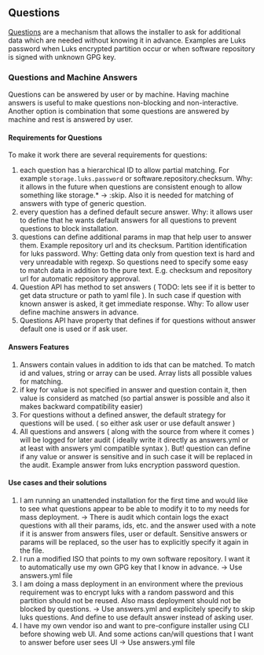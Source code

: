 ## Questions

[Questions][] are a mechanism that allows the installer to ask for additional data which are needed without knowing it in advance.
Examples are Luks password when Luks encrypted partition occur or when software repository is signed with unknown GPG key.

[Questions]: https://opensuse.github.io/agama/dbus/ref-org.opensuse.Agama.Questions1.html

### Questions and Machine Answers

Questions can be answered by user or by machine. Having machine answers is useful to make questions
non-blocking and non-interactive. Another option is combination that some questions are answered by machine and rest
is answered by user.

#### Requirements for Questions

To make it work there are several requirements for questions:

1. each question has a hierarchical ID to allow partial matching. For example `storage.luks.password` or
software.repository.checksum. Why: it allows in the future when questions are consistent enough to allow something like
storage.* -> :skip. Also it is needed for matching of answers with type of generic question.
2. every question has a defined default secure answer. Why: it allows user to define that he wants default answers for all questions
   to prevent questions to block installation.
3. questions can define additional params in map that help user to answer them. Example repository url and its checksum.
   Partition identification for luks password. Why: Getting data only from question text is hard and very unreadable with regexp.
   So questions need to specify some easy to match data in addition to the pure text.
   E.g. checksum and repository url for automatic repository approval.
4. Question API has method to set answers ( TODO: lets see if it is better to get data structure or path to yaml file ). In such case if question
   with known answer is asked, it get immediate response.
   Why: To allow user define machine answers in advance.
5. Questions API have property that defines if for questions without answer default one is used or if ask user.

#### Answers Features

1. Answers contain values in addition to ids that can be matched. To match
id and values, string or array can be used. Array lists all possible values for matching.
2. if key for value is not specified in answer and question contain it, then value is considerd as matched (so partial answer is possible and also it makes backward compatibility easier)
3. For questions without a defined answer, the default strategy for questions will be used. ( so either ask user or use default answer )
4. All questions and answers ( along with the source from where it comes )
   will be logged for later audit ( ideally write it directly as answers.yml or at least with answers yml compatible syntax ). But! question can define if any value or answer is sensitive and in such case
   it will be replaced in the audit. Example answer from luks encryption password question.


#### Use cases and their solutions

1. I am running an unattended installation for the first time and would like to see what questions appear to be able to modify it to
to my needs for mass deployment. -> There is audit which contain logs the exact questions
with all their params, ids, etc. and the answer used with a note if it is answer from answers files, user or default.
Sensitive answers or params will be replaced, so the user has to explicitly specify it again in the file.
2. I run a modified ISO that points to my own software repository. I want it to automatically use my own
  GPG key that I know in advance. -> Use answers.yml file
3. I am doing a mass deployment in an environment where the previous requirement was to encrypt luks with a random password
   and this partition should not be reused. Also mass deployment should not be blocked by questions. -> Use answers.yml and explicitely specify to skip luks questions. And define to use
   default answer instead of asking user.
4. I have my own vendor iso and want to pre-configure installer using CLI before showing web UI. And some actions can/will
   questions that I want to answer before user sees UI -> Use answers.yml file

